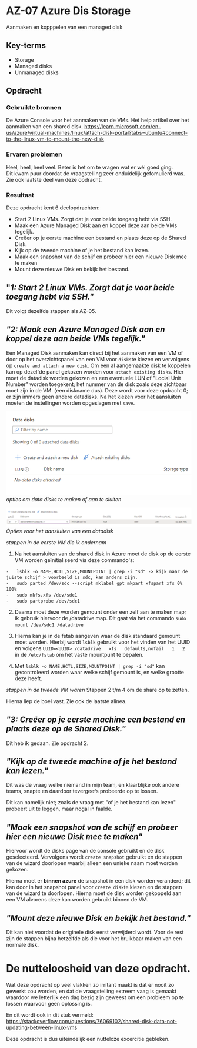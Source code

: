 # AZ-07 Azure Dis Storage
Aanmaken en kopppelen van een managed disk
## Key-terms
- Storage
- Managed disks
- Unmanaged disks

## Opdracht
### Gebruikte bronnen
De Azure Console voor het aanmaken van de VMs.
Het help artikel over het aanmaken van een shared disk.
https://learn.microsoft.com/en-us/azure/virtual-machines/linux/attach-disk-portal?tabs=ubuntu#connect-to-the-linux-vm-to-mount-the-new-disk

### Ervaren problemen
Heel, heel, heel veel.
Beter is het om te vragen wat er wél goed ging.   
Dit kwam puur doordat de vraagstelling zeer onduidelijk gefomulierd was. 
Zie ook laatste deel van deze opdracht.  

### Resultaat
Deze opdracht kent 6 deelopdrachten:
- Start 2 Linux VMs. Zorgt dat je voor beide toegang hebt via SSH.
- Maak een Azure Managed Disk aan en koppel deze aan beide VMs tegelijk.
- Creëer op je eerste machine een bestand en plaats deze op de Shared Disk.
- Kijk op de tweede machine of je het bestand kan lezen.
- Maak een snapshot van de schijf en probeer hier een nieuwe Disk mee te maken
- Mount deze nieuwe Disk en bekijk het bestand. 

## "*1: Start 2 Linux VMs. Zorgt dat je voor beide toegang hebt via SSH."*

Dit volgt dezelfde stappen als AZ-05. 


## *"2: Maak een Azure Managed Disk aan en koppel deze aan beide VMs tegelijk."*
Een Managed Disk aanmaken kan direct bij het aanmaken van een VM of door op het overzichtspanel van een VM voor ```disks```te kiezen en vervolgens op ```create and attach a new disk```. Om een al aangemaakte disk te koppelen kan op dezelfde panel gekozen worden voor ```attach existing disks```. 
Hier moet de datadisk worden gekozen en een eventuele LUN of "Locial Unit Number" worden toegekent; het nummer van de disk zoals deze zichtbaar moet zijn in de VM. (een diskname dus). Deze wordt voor deze opdracht 0; er zijn immers geen andere datadisks. 
Na het kiezen voor het aansluiten moeten de instellingen worden opgeslagen met ```save```.

![Create / Attach Data disk](/00_includes/Cloud/attach_disk.png)
*opties om data disks te maken of aan te sluiten*

![Opties voor het aansluiten van een datadisk](/00_includes/Cloud/attach_disk_2.png)
*Opties voor het aansluiten van een datadisk*

*stappen in de eerste VM die ik ondernam*
1) Na het aansluiten van de shared disk in Azure moet de disk op de eerste VM worden geïnitialiseerd via deze commando's:
```
-	lsblk -o NAME,HCTL,SIZE,MOUNTPOINT | grep -i "sd" -> kijk naar de juiste schijf > voorbeeld is sdc, kan anders zijn.
-	sudo parted /dev/sdc --script mklabel gpt mkpart xfspart xfs 0% 100%
-	sudo mkfs.xfs /dev/sdc1
-	sudo partprobe /dev/sdc1
```

2) Daarna moet deze worden gemount onder een zelf aan te maken map; ik gebruik hiervoor de /datadrive map. Dit gaat via het commando ```sudo mount /dev/sdc1 /datadrive```   

3) Hierna kan je in de fstab aangeven waar de disk standaard gemount moet worden. Hierbij wordt ```lsblk``` gebruikt voor het vinden van het UUID en volgens ```UUID=<UUID> /datadrive   xfs   defaults,nofail   1   2 ``` in de ```/etc/fstab``` om het vaste mountpunt te bepalen.  

4) Met ```lsblk -o NAME,HCTL,SIZE,MOUNTPOINT | grep -i "sd"``` kan gecontroleerd worden waar welke schijf gemount is, en welke grootte deze heeft.

*stappen in de tweede VM waren*
Stappen 2 t/m 4 om de share op te zetten.

Hierna liep de boel vast. Zie ook de laatste alinea.


## *"3: Creëer op je eerste machine een bestand en plaats deze op de Shared Disk."* 
Dit heb ik gedaan. Zie opdracht 2.

## *"Kijk op de tweede machine of je het bestand kan lezen."*
Dit was de vraag welke niemand in mijn team, en klaarblijke ook andere teams, snapte en daardoor tevergeefs probeerde op te lossen.

Dit kan namelijk niet; zoals de vraag met "of je het bestand kan lezen" probeert uit te leggen, maar nogal in faalde.

## *"Maak een snapshot van de schijf en probeer hier een nieuwe Disk mee te maken"*
Hiervoor wordt de disks page van de console gebruikt en de disk geselecteerd. 
Vervolgens wordt ```create snapshot``` gebruikt en de stappen van de wizard doorlopen waarbij alleen een unieke naam moet worden gekozen.

Hierna moet er **binnen azure** de snapshot in een disk worden veranderd; dit kan door in het snapshot panel voor ```create disk```te kiezen en de stappen van de wizard te doorlopen.
Hierna moet de disk worden gekoppeld aan een VM alvorens deze kan worden gebruikt binnen de VM.

## *"Mount deze nieuwe Disk en bekijk het bestand."*

Dit kan niet voordat de originele disk eerst verwijderd wordt. Voor de rest zijn de stappen bijna hetzelfde als die voor het bruikbaar maken van een normale disk.

# De nutteloosheid van deze opdracht.

Wat deze opdracht op veel vlakken zo irritant maakt is dat er nooit zo gewerkt zou worden, en dat de vraagstelling extreem vaag is gemaakt waardoor we letterlijk een dag bezig zijn geweest om een probleem op te lossen waarvoor geen oplossing is.

En dit wordt ook in dit stuk vermeld: https://stackoverflow.com/questions/76069102/shared-disk-data-not-updating-between-linux-vms

Deze opdracht is dus uiteindelijk een nutteloze excercitie gebleken. 